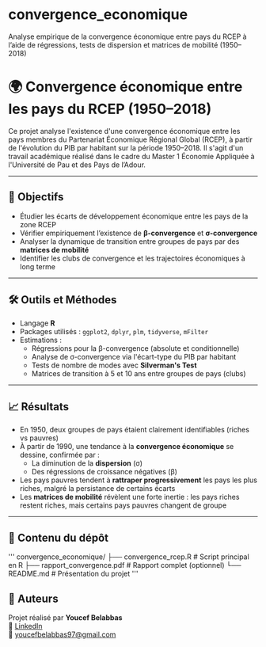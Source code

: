 # convergence_economique
Analyse empirique de la convergence économique entre pays du RCEP à l’aide de régressions, tests de dispersion et matrices de mobilité (1950–2018)
# 🌍 Convergence économique entre les pays du RCEP (1950–2018)

Ce projet analyse l'existence d'une convergence économique entre les pays membres du Partenariat Économique Régional Global (RCEP), à partir de l'évolution du PIB par habitant sur la période 1950–2018. Il s'agit d'un travail académique réalisé dans le cadre du Master 1 Économie Appliquée à l'Université de Pau et des Pays de l’Adour.

---

## 🎯 Objectifs

- Étudier les écarts de développement économique entre les pays de la zone RCEP
- Vérifier empiriquement l’existence de **β-convergence** et **σ-convergence**
- Analyser la dynamique de transition entre groupes de pays par des **matrices de mobilité**
- Identifier les clubs de convergence et les trajectoires économiques à long terme

---

## 🛠 Outils et Méthodes

- Langage **R**
- Packages utilisés : `ggplot2`, `dplyr`, `plm`, `tidyverse`, `mFilter`
- Estimations :
  - Régressions pour la β-convergence (absolute et conditionnelle)
  - Analyse de σ-convergence via l'écart-type du PIB par habitant
  - Tests de nombre de modes avec **Silverman's Test**
  - Matrices de transition à 5 et 10 ans entre groupes de pays (clubs)

---

## 📈 Résultats

- En 1950, deux groupes de pays étaient clairement identifiables (riches vs pauvres)
- À partir de 1990, une tendance à la **convergence économique** se dessine, confirmée par :
  - La diminution de la **dispersion** (σ)
  - Des régressions de croissance négatives (β)
- Les pays pauvres tendent à **rattraper progressivement** les pays les plus riches, malgré la persistance de certains écarts
- Les **matrices de mobilité** révèlent une forte inertie : les pays riches restent riches, mais certains pays pauvres changent de groupe

---

## 📁 Contenu du dépôt
'''
convergence_economique/
├── convergence_rcep.R # Script principal en R
├── rapport_convergence.pdf # Rapport complet (optionnel)
└── README.md # Présentation du projet
'''

## 🧠 Auteurs

Projet réalisé par **Youcef Belabbas**  
🔗 [LinkedIn](https://www.linkedin.com/in/youcef-belabbas-83a86a259/)  
📩 youcefbelabbas97@gmail.com
